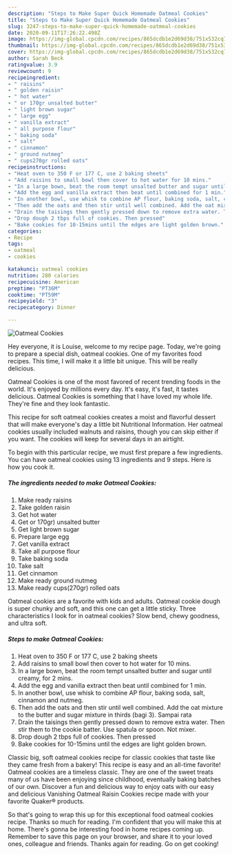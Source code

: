 ```yaml
---
description: "Steps to Make Super Quick Homemade Oatmeal Cookies"
title: "Steps to Make Super Quick Homemade Oatmeal Cookies"
slug: 3247-steps-to-make-super-quick-homemade-oatmeal-cookies
date: 2020-09-11T17:26:22.498Z
image: https://img-global.cpcdn.com/recipes/865dcdb1e2d69d38/751x532cq70/oatmeal-cookies-recipe-main-photo.jpg
thumbnail: https://img-global.cpcdn.com/recipes/865dcdb1e2d69d38/751x532cq70/oatmeal-cookies-recipe-main-photo.jpg
cover: https://img-global.cpcdn.com/recipes/865dcdb1e2d69d38/751x532cq70/oatmeal-cookies-recipe-main-photo.jpg
author: Sarah Beck
ratingvalue: 3.9
reviewcount: 9
recipeingredient:
- " raisins"
- " golden raisin"
- " hot water"
- " or 170gr unsalted butter"
- " light brown sugar"
- " large egg"
- " vanilla extract"
- " all purpose flour"
- " baking soda"
- " salt"
- " cinnamon"
- " ground nutmeg"
- " cups270gr rolled oats"
recipeinstructions:
- "Heat oven to 350 F or 177 C, use 2 baking sheets"
- "Add raisins to small bowl then cover to hot water for 10 mins."
- "In a large bown, beat the room tempt unsalted butter and sugar until creamy, for 2 mins."
- "Add the egg and vanilla extract then beat until combined for 1 min."
- "In another bowl, use whisk to combine AP flour, baking soda, salt, cinnamon and nutmeg."
- "Then add the oats and then stir until well combined. Add the oat mixture to the butter and sugar mixture in thirds (bagi 3). Sampai rata"
- "Drain the taisings then gently pressed down to remove extra water. Then stir them to the cookie batter. Use spatula or spoon. Not mixer."
- "Drop dough 2 tbps full of cookies. Then pressed"
- "Bake cookies for 10-15mins until the edges are light golden brown."
categories:
- Recipe
tags:
- oatmeal
- cookies

katakunci: oatmeal cookies 
nutrition: 280 calories
recipecuisine: American
preptime: "PT36M"
cooktime: "PT59M"
recipeyield: "3"
recipecategory: Dinner

---
```



![Oatmeal Cookies](https://img-global.cpcdn.com/recipes/865dcdb1e2d69d38/751x532cq70/oatmeal-cookies-recipe-main-photo.jpg)

Hey everyone, it is Louise, welcome to my recipe page. Today, we're going to prepare a special dish, oatmeal cookies. One of my favorites food recipes. This time, I will make it a little bit unique. This will be really delicious.

Oatmeal Cookies is one of the most favored of recent trending foods in the world. It's enjoyed by millions every day. It's easy, it's fast, it tastes delicious. Oatmeal Cookies is something that I have loved my whole life. They're fine and they look fantastic.

This recipe for soft oatmeal cookies creates a moist and flavorful dessert that will make everyone&#39;s day a little bit Nutritional Information. Her oatmeal cookies usually included walnuts and raisins, though you can skip either if you want. The cookies will keep for several days in an airtight.


To begin with this particular recipe, we must first prepare a few ingredients. You can have oatmeal cookies using 13 ingredients and 9 steps. Here is how you cook it.

<!--inarticleads1-->

##### The ingredients needed to make Oatmeal Cookies:

1. Make ready  raisins
1. Take  golden raisin
1. Get  hot water
1. Get  or 170gr) unsalted butter
1. Get  light brown sugar
1. Prepare  large egg
1. Get  vanilla extract
1. Take  all purpose flour
1. Take  baking soda
1. Take  salt
1. Get  cinnamon
1. Make ready  ground nutmeg
1. Make ready  cups(270gr) rolled oats


Oatmeal cookies are a favorite with kids and adults. Oatmeal cookie dough is super chunky and soft, and this one can get a little sticky. Three characteristics I look for in oatmeal cookies? Slow bend, chewy goodness, and ultra soft. 

<!--inarticleads2-->

##### Steps to make Oatmeal Cookies:

1. Heat oven to 350 F or 177 C, use 2 baking sheets
1. Add raisins to small bowl then cover to hot water for 10 mins.
1. In a large bown, beat the room tempt unsalted butter and sugar until creamy, for 2 mins.
1. Add the egg and vanilla extract then beat until combined for 1 min.
1. In another bowl, use whisk to combine AP flour, baking soda, salt, cinnamon and nutmeg.
1. Then add the oats and then stir until well combined. Add the oat mixture to the butter and sugar mixture in thirds (bagi 3). Sampai rata
1. Drain the taisings then gently pressed down to remove extra water. Then stir them to the cookie batter. Use spatula or spoon. Not mixer.
1. Drop dough 2 tbps full of cookies. Then pressed
1. Bake cookies for 10-15mins until the edges are light golden brown.


Classic big, soft oatmeal cookies recipe for classic cookies that taste like they came fresh from a bakery! This recipe is easy and an all-time favorite! Oatmeal cookies are a timeless classic. They are one of the sweet treats many of us have been enjoying since childhood, eventually baking batches of our own. Discover a fun and delicious way to enjoy oats with our easy and delicious Vanishing Oatmeal Raisin Cookies recipe made with your favorite Quaker® products. 

So that's going to wrap this up for this exceptional food oatmeal cookies recipe. Thanks so much for reading. I'm confident that you will make this at home. There's gonna be interesting food in home recipes coming up. Remember to save this page on your browser, and share it to your loved ones, colleague and friends. Thanks again for reading. Go on get cooking!
